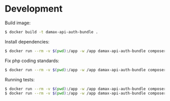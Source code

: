 # Development

Build image:

```bash
$ docker build -t damax-api-auth-bundle .
```

Install dependencies:

```bash
$ docker run --rm -v $(pwd):/app -w /app damax-api-auth-bundle composer install
```

Fix php coding standards:

```bash
$ docker run --rm -v $(pwd):/app -w /app damax-api-auth-bundle composer cs
```

Running tests:

```bash
$ docker run --rm -v $(pwd):/app -w /app damax-api-auth-bundle composer test
$ docker run --rm -v $(pwd):/app -w /app damax-api-auth-bundle composer test-cc
```
